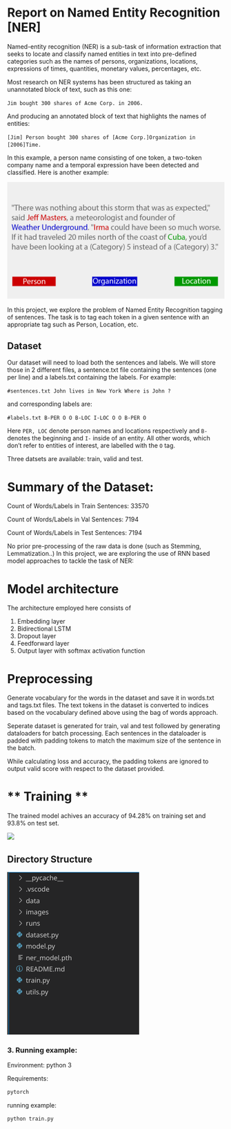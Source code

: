 # **Report on Named Entity Recognition [NER]**


Named-entity recognition (NER) is a sub-task of information extraction that seeks to locate and classify named entities in text into pre-defined categories such as the names of persons, organizations, locations, expressions of times, quantities, monetary values, percentages, etc. 


    
Most research on NER systems has been structured as taking an unannotated block of text, such as this one: 



`Jim bought 300 shares of Acme Corp. in 2006.` 

And producing an annotated block of text that highlights the names of entities: 

`[Jim] Person bought 300 shares of [Acme Corp.]Organization in [2006]Time.` 

In this example, a person name consisting of one token, a two-token company name and a temporal expression have been detected and classified. Here is another example:

![](images/Named-entity-recognition-Paralleldots.jpg)

In this project, we explore the problem of Named Entity Recognition tagging of sentences. The task is to tag each token in a given sentence with an appropriate tag such as Person, Location, etc.

## Dataset
Our dataset will need to load both the sentences and labels. We will store those in 2 different files, a sentence.txt file containing the sentences (one per line) and a labels.txt containing the labels. For example:


`#sentences.txt
John lives in New York
Where is John ?`

and corresponding labels are:

`#labels.txt
B-PER O O B-LOC I-LOC
O O B-PER O`

Here `PER, LOC` denote person names and locations respectively and `B-` denotes the beginning and `I-` inside of an entity. All other words, which don’t refer to entities of interest, are labelled with the `O` tag.

Three datsets are available: train, valid and test.

# Summary of the Dataset:
Count of Words/Labels in Train Sentences: 33570

Count of Words/Labels in Val Sentences: 7194

Count of Words/Labels in Test Sentences: 7194

No prior pre-processing of the raw data is done (such as Stemming, Lemmatization..)
In this project, we are exploring the use of RNN based model approaches to tackle the task of NER:

# **Model architecture** 
The architecture employed here consists of 
1. Embedding layer
2. Bidirectional LSTM
3. Dropout layer
4. Feedforward layer 
5. Output layer with softmax activation function


# **Preprocessing** 
Generate vocabulary for the words in the dataset and save it in words.txt and tags.txt files. 
The text tokens in the dataset is converted to indices based on the vocabulary defined above using the bag of words approach. 

Seperate dataset is generated for train, val and test followed by generating dataloaders for batch processing. 
Each sentences in the dataloader is padded with padding tokens to match the maximum size of the sentence in the batch. 

While calculating loss and accuracy, the padding tokens are ignored to output valid score with respect to the dataset provided. 

# ** Training **
The trained model achives an accuracy of 94.28% on training set and 93.8% on test set. 

![](images/training-testing.png)

## Directory Structure

![](images/directory.png)

### 3. Running example:
Environment: python 3

Requirements:
```python
pytorch
```
running example:
```python
python train.py
```
   